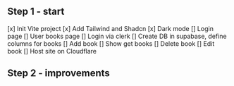 ## Step 1 - start
[x] Init Vite project
[x] Add Tailwind and Shadcn
[x] Dark mode
[] Login page
[] User books page
[] Login via clerk
[] Create DB in supabase, define columns for books
[] Add book
[] Show get books
[] Delete book
[] Edit book
[] Host site on Cloudflare

## Step 2 - improvements